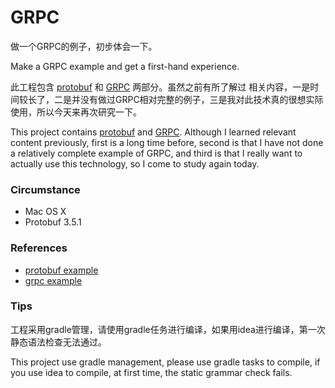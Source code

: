 # GRPC
做一个GRPC的例子，初步体会一下。

Make a GRPC example and get a first-hand experience. 

此工程包含 [protobuf](https://developers.google.com/protocol-buffers/) 和 [GRPC](https://grpc.io/) 两部分。虽然之前有所了解过
相关内容，一是时间较长了，二是并没有做过GRPC相对完整的例子，三是我对此技术真的很想实际使用，所以今天来再次研究一下。

This project contains [protobuf](https://developers.google.com/protocol-buffers/) and [GRPC](https://grpc.io/). 
Although I learned relevant content previously, first is a long time before, second is that I have not done a relatively 
complete example of GRPC, and third is that I really want to actually use this technology, so I come to study again today.

### Circumstance
- Mac OS X
- Protobuf 3.5.1

### References
- [protobuf example](https://github.com/google/protobuf/tree/master/examples)
- [grpc example](https://github.com/grpc/grpc-java/tree/v1.12.0)

### Tips
工程采用gradle管理，请使用gradle任务进行编译，如果用idea进行编译，第一次静态语法检查无法通过。

This project use gradle management, please use gradle tasks to compile, if you use idea to compile, at first time, the 
static grammar check fails.